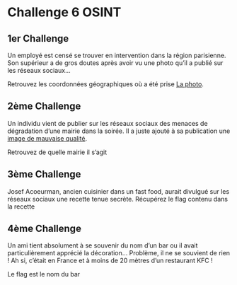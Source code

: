 # Challenge 6 OSINT

## 1er Challenge 

Un employé est censé se trouver en intervention dans la région parisienne. Son supérieur a de gros doutes après avoir vu une photo qu’il a publié sur les réseaux sociaux…

Retrouvez les coordonnées géographiques où a été prise [La photo](medias/challenge6/challenge1.jpg).

## 2ème Challenge 

Un individu vient de publier sur les réseaux sociaux des menaces de dégradation d’une mairie dans la soirée. Il a juste ajouté à sa publication une [image de mauvaise qualité](medias/challenge6/challenge2.jpg).

Retrouvez de quelle mairie il s’agit

## 3ème Challenge 

Josef Acoeurman, ancien cuisinier dans un fast food, aurait divulgué sur les réseaux sociaux une recette tenue secrète. Récupérez le flag contenu dans la recette

## 4ème Challenge 

Un ami tient absolument à se souvenir du nom d’un bar ou il avait particulièrement apprécié la décoration… 
Problème, il ne se souvient de rien ! Ah si, c’était en France et à moins de 20 mètres d’un restaurant KFC !

Le flag est le nom du bar
